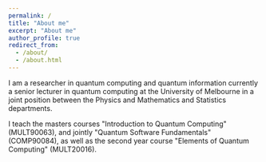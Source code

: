 ```yaml
---
permalink: /
title: "About me"
excerpt: "About me"
author_profile: true
redirect_from: 
  - /about/
  - /about.html
---
```


I am a researcher in quantum computing and quantum information currently a senior lecturer in quantum computing at the University of Melbourne in a joint position between the Physics and Mathematics and Statistics departments.

I teach the masters courses "Introduction to Quantum Computing" (MULT90063), and jointly "Quantum Software Fundamentals" (COMP90084), as well as the second year course "Elements of Quantum Computing" (MULT20016).

